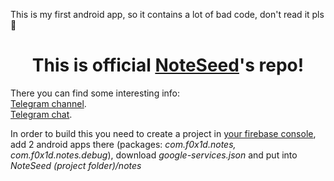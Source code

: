 This is my first android app, so it contains a lot of bad code, don't read it pls 🌚

<h1 align="center">
This is official <a href="https://play.google.com/store/apps/details?id=com.f0x1d.notes">NoteSeed</a>'s repo!
  </h1>

<p>
  There you can find some interesting info:</br>
<a href="https://t.me/noteseed_app">Telegram channel</a>.</br>
<a href="https://t.me/noteseed_app_chat">Telegram chat</a>. </br>
</p>
  
<p>In order to build this you need to create a project in <a href="https://console.firebase.google.com">your firebase console</a>, add 2 android apps there (packages: <i>com.f0x1d.notes, com.f0x1d.notes.debug</i>), download <i>google-services.json</i> and put into <i>NoteSeed (project folder)/notes</i></p>
